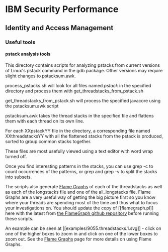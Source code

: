 # IBM Security Performance

## Identity and Access Management

### Useful tools

#### pstack analysis tools

This directory contains scripts for analyzing pstacks from current versions of Linux's pstack command in the gdb package.
Other versions may require slight changes to pstacksum.awk.

process_pstacks.sh will look for all files named *pstack* in the specified directory and process them with get_threadstacks_from_pstack.sh

get_threadstacks_from_pstack.sh will process the specified javacore using the pstacksum.awk script

pstacksum.awk takes the thread stacks in the specified file and flattens them with each thread on its own line.

For each XXpstackYY file in the directory, a corresponding file named XXthreadstacksYY with all the flattened stacks from the pstack is produced, sorted to group common stacks together.

These files are most usefully viewed using a text editor with word wrap turned off.

Once you find interesting patterns in the stacks, you can use grep -c to count occurrences of the patterns, or grep and grep -v to split the stacks into subsets.

The scripts also generate [Flame Graphs](http://www.brendangregg.com/FlameGraphs/cpuflamegraphs.html) of each of the threadstacks as well as 
each of the longstacks file and one of the all_longstacks file.  Flame Graphs are a very useful way of getting the big picture first so you know
where your threads are spending most of the time and thus what to focus your investigations on.  You should update the copy of [[flamegraph.pl]] 
here with the latest from [the FlameGraph github repository](https://github.com/brendangregg/FlameGraph) before running these scripts.

An example can be seen at [[examples/9055.threadstacks.1.svg]] - click on one of the higher boxes to zoom in and click on one of the lower boxes
to zoom out.  See the [Flame Graphs](http://www.brendangregg.com/FlameGraphs/cpuflamegraphs.html) page for more details on using Flame Graphs.
